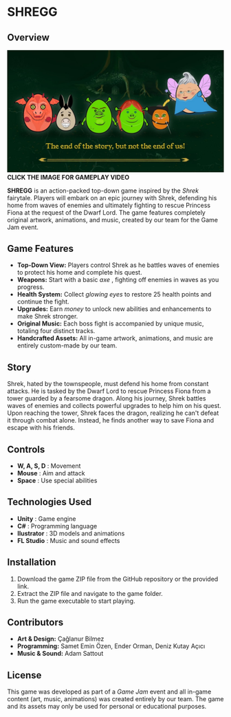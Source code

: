 
# SHREGG

## Overview
[![Youtube Video](1.png)](https://youtu.be/Um9liyoZuqY)
**CLICK THE IMAGE FOR GAMEPLAY VIDEO**

**SHREGG** is an action-packed top-down game inspired by the *Shrek* fairytale. Players will embark on an epic journey with Shrek, defending his home from waves of enemies and ultimately fighting to rescue Princess Fiona at the request of the Dwarf Lord. The game features completely original artwork, animations, and music, created by our team for the Game Jam event.

## Game Features

* **Top-Down View:** Players control Shrek as he battles waves of enemies to protect his home and complete his quest.
* **Weapons:** Start with a basic  *axe* , fighting off enemies in waves as you progress.
* **Health System:** Collect *glowing eyes* to restore 25 health points and continue the fight.
* **Upgrades:** Earn *money* to unlock new abilities and enhancements to make Shrek stronger.
* **Original Music:** Each boss fight is accompanied by unique music, totaling four distinct tracks.
* **Handcrafted Assets:** All in-game artwork, animations, and music are entirely custom-made by our team.

## Story

Shrek, hated by the townspeople, must defend his home from constant attacks. He is tasked by the Dwarf Lord to rescue Princess Fiona from a tower guarded by a fearsome dragon. Along his journey, Shrek battles waves of enemies and collects powerful upgrades to help him on his quest. Upon reaching the tower, Shrek faces the dragon, realizing he can't defeat it through combat alone. Instead, he finds another way to save Fiona and escape with his friends.

## Controls

* **W, A, S, D** : Movement
* **Mouse** : Aim and attack
* **Space** : Use special abilities

## Technologies Used

* **Unity** : Game engine
* **C#** : Programming language
* **Ilustrator** : 3D models and animations
* **FL Studio** : Music and sound effects

## Installation

1. Download the game ZIP file from the GitHub repository or the provided link.
2. Extract the ZIP file and navigate to the game folder.
3. Run the game executable to start playing.

## Contributors

* **Art & Design:** Çağlanur Bilmez
* **Programming:** Samet Emin Özen, Ender Orman, Deniz Kutay Açıcı
* **Music & Sound:** Adam Sattout

## License

This game was developed as part of a *Game Jam* event and all in-game content (art, music, animations) was created entirely by our team. The game and its assets may only be used for personal or educational purposes.
